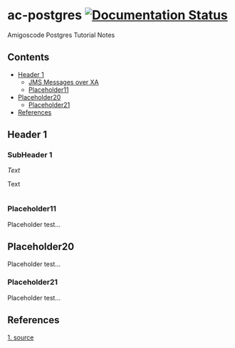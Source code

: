 # ac-postgres [![Documentation Status](https://readthedocs.org/projects/ansicolortags/badge/?version=latest)](http://ansicolortags.readthedocs.io/?badge=latest)

Amigoscode Postgres Tutorial Notes

## Contents

- [Header 1](#Header-1)
  - [JMS Messages over XA](#JMS-Messages-over-XA)
  - [Placeholder11](#Placeholder11)
- [Placeholder20](#Placeholder20)
  - [Placeholder21](#Placeholder21)
- [References](#References)

## Header 1

### SubHeader 1

_Text_

Text

```java

```

### Placeholder11

Placeholder test...

## Placeholder20

Placeholder test...

### Placeholder21

Placeholder test...

## References

[1. source](link)
